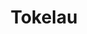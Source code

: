 ---
layout: content
data: education
title: Tokelau
isHome: true
link: https://figure.nz/search/?query=pacific%20tokelau&ref=pfnz
---